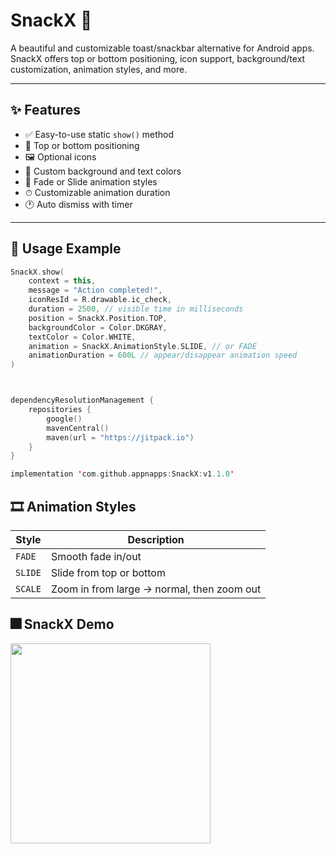 # SnackX 🍩

A beautiful and customizable toast/snackbar alternative for Android apps.  
SnackX offers top or bottom positioning, icon support, background/text customization, animation styles, and more.

---

## ✨ Features

- ✅ Easy-to-use static `show()` method
- 🎯 Top or bottom positioning
- 🖼 Optional icons
- 🎨 Custom background and text colors
- 🔁 Fade or Slide animation styles
- ⏱ Customizable animation duration
- 🕐 Auto dismiss with timer

---

## 🚀 Usage Example

```kotlin
SnackX.show(
    context = this,
    message = "Action completed!",
    iconResId = R.drawable.ic_check,
    duration = 2500, // visible time in milliseconds
    position = SnackX.Position.TOP,
    backgroundColor = Color.DKGRAY,
    textColor = Color.WHITE,
    animation = SnackX.AnimationStyle.SLIDE, // or FADE
    animationDuration = 600L // appear/disappear animation speed
)



dependencyResolutionManagement {
    repositories {
        google()
        mavenCentral()
        maven(url = "https://jitpack.io")
    }
}

implementation 'com.github.appnapps:SnackX:v1.1.0'
```

## 🎞 Animation Styles

| Style | Description |
|-------|-------------|
| `FADE` | Smooth fade in/out |
| `SLIDE` | Slide from top or bottom |
| `SCALE` | Zoom in from large → normal, then zoom out |  ← ✅ 추가


## 🎆 SnackX Demo


<img src="https://github.com/appnapps/SnackX/docs/SnackX.gif" width="320"/>

